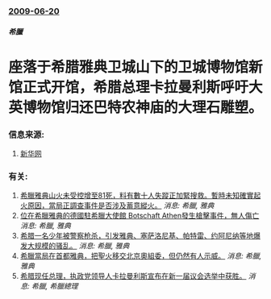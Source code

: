 ### [2009-06-20](/news/2009/06/20/index.md)

##### 希臘
#  座落于希腊雅典卫城山下的卫城博物馆新馆正式开馆，希腊总理卡拉曼利斯呼吁大英博物馆归还巴特农神庙的大理石雕塑。




### 信息来源:

1. [新华网](http://news.xinhuanet.com/world/2009-06/21/content_11576562.htm)

### 有关:

1. [希臘雅典山火未受控增至81死，料有數十人失蹤正加緊搜救。暫時未知確實起火原因，當局正調查事件是否涉及蓄意縱火。](/zh/news/2018/07/26/希臘雅典山火未受控增至81死-料有數十人失蹤正加緊搜救-暫時未知確實起火原因-當局正調查事件是否涉及蓄意縱火.md) _消息: 希臘, 雅典_
2. [ 位在希臘雅典的德國駐希臘大使館 Botschaft Athen發生槍擊事件，無人傷亡 ](/zh/news/2013/12/30/位在希臘雅典的德國駐希臘大使館-Botschaft-Athen發生槍擊事件-無人傷亡.md) _消息: 希臘, 雅典_
3. [希腊一名少年被警察枪杀，引发雅典、塞萨洛尼基、帕特雷、约阿尼纳等地爆发大规模的骚乱。](/zh/news/2008/12/6/希腊一名少年被警察枪杀-引发雅典-塞萨洛尼基-帕特雷-约阿尼纳等地爆发大规模的骚乱.md) _消息: 希臘, 雅典_
4. [希臘當局在首都雅典，把聖火移交北京奧組委，但仍然有人示威。](/zh/news/2008/03/30/希臘當局在首都雅典-把聖火移交北京奧組委-但仍然有人示威.md) _消息: 希臘, 雅典_
5. [希腊现任总理，执政党领导人卡拉曼利斯宣布在新一届议会选举中获胜。](/zh/news/2007/09/17/希腊现任总理-执政党领导人卡拉曼利斯宣布在新一届议会选举中获胜.md) _消息: 希臘, 希臘總理_
